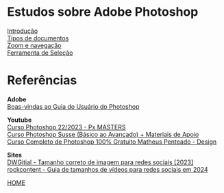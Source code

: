 # Estudos sobre Adobe Photoshop

[Introdução](introducao/introducao.md)    
[Tipos de documentos](tipos_documentos/tipos_documentos.md)   
[Zoom e navegação](zoom/zoom.md)   
[Ferramenta de Seleção](ferramenta_selecao/ferramenta_selecao.md)

# Referências

**Adobe**   
[Boas-vindas ao Guia do Usuário do Photoshop](https://helpx.adobe.com/br/photoshop/user-guide.html)   

**Youtube**   
[Curso Photoshop 22/2023 - Px MASTERS](https://www.youtube.com/playlist?list=PLquSXjlsANIX1dUMzYkkjI7w4gbH8KO7a)   
[Curso Photoshop Susse (Básico ao Avançado) + Materiais de Apoio](https://www.youtube.com/playlist?list=PLuDfCQO9tvX1x6G-JCINP8SfgneLB7mtV)   
[Curso Completo de Photoshop 100% Gratuito Matheus Penteado - Design](https://www.youtube.com/playlist?list=PL36fy0HIN6VrzMqqsa8I6q3zYR7nSDZmK)   

**Sites**   
[DWGitial - Tamanho correto de imagem para redes sociais [2023]](https://dwdigital.com.br/tamanho-de-imagem-para-redes-sociais-2023/)   
[rockcontent - Guia de tamanhos de vídeos para redes sociais em 2024](https://rockcontent.com/br/blog/tamanhos-de-videos-redes-sociais/)   

[HOME](../README.md)
